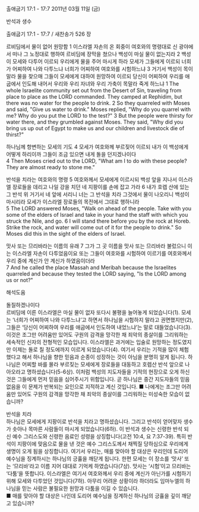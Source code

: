 출애굽기 17:1 - 17:7 
2011년 03월 11일 (금)

반석과 생수



출애굽기 17:1 - 17:7 / 새찬송가 526 장


르비딤에서 물이 없어 원망함
1 이스라엘 자손의 온 회중이 여호와의 명령대로 신 광야에서 떠나 그 노정대로 행하여 르비딤에 장막을 쳤으나 백성이 마실 물이 없는지라 2 백성이 모세와 다투어 이르되 우리에게 물을 주어 마시게 하라 모세가 그들에게 이르되 너희가 어찌하여 나와 다투느냐 너희가 어찌하여 여호와를 시험하느냐 3 거기서 백성이 목이 말라 물을 찾으매 그들이 모세에게 대하여 원망하여 이르되 당신이 어찌하여 우리를 애굽에서 인도해 내어서 우리와 우리 자녀와 우리 가축이 목말라 죽게 하느냐
1 The whole Israelite community set out from the Desert of Sin, traveling from place to place as the LORD commanded. They camped at Rephidim, but there was no water for the people to drink. 2 So they quarreled with Moses and said, "Give us water to drink." Moses replied, "Why do you quarrel with me? Why do you put the LORD to the test?" 3 But the people were thirsty for water there, and they grumbled against Moses. They said, "Why did you bring us up out of Egypt to make us and our children and livestock die of thirst?" 

하나님께 항변하는 모세의 기도
4 모세가 여호와께 부르짖어 이르되 내가 이 백성에게 어떻게 하리이까 그들이 조금 있으면 내게 돌을 던지겠나이다  
4 Then Moses cried out to the LORD, "What am I to do with these people? They are almost ready to stone me." 

반석을 치라는 여호와의 명령
5 여호와께서 모세에게 이르시되 백성 앞을 지나서 이스라엘 장로들을 데리고 나일 강을 치던 네 지팡이를 손에 잡고 가라 6 내가 호렙 산에 있는 그 반석 위 거기서 네 앞에 서리니 너는 그 반석을 치라 그것에서 물이 나오리니 백성이 마시리라 모세가 이스라엘 장로들의 목전에서 그대로 행하니라  
5 The LORD answered Moses, "Walk on ahead of the people. Take with you some of the elders of Israel and take in your hand the staff with which you struck the Nile, and go. 6 I will stand there before you by the rock at Horeb. Strike the rock, and water will come out of it for the people to drink." So Moses did this in the sight of the elders of Israel. 

맛사 또는 므리바라는 이름의 유래
7 그가 그 곳 이름을 맛사 또는 므리바라 불렀으니 이는 이스라엘 자손이 다투었음이요 또는 그들이 여호와를 시험하여 이르기를 여호와께서 우리 중에 계신가 안 계신가 하였음이더라  
7 And he called the place Massah and Meribah because the Israelites quarreled and because they tested the LORD saying, "Is the LORD among us or not?"

해석도움




돌질하겠나이다  
르비딤에 이른 이스라엘은 마실 물이 없자 또다시 불평을 늘어놓게 되었습니다(1). 모세는 ‘너희가 어찌하여 나와 다투느냐’고 하면서 하나님을 시험하지 말라고 권면했지만(2), 그들은 ‘당신이 어찌하여 우리를 애굽에서 인도하여 내었느냐’는 말로 대들었습니다(3). 이것은 조그만 어려움만 있어도 구원의 감격을 망각한 채 죄악의 종살이를 그리워하는 세속적인 신자의 전형적인 모습입니다. 이스라엘은 과거에는 입술로 원망하는 정도였지만 이제는 돌로 칠 정도에까지 이르게 되었습니다(4). 여기서 우리는 기적을 많이 체험했다고 해서 하나님을 향한 믿음과 순종이 성장하는 것이 아님을 분명히 알게 됩니다. 하나님은 어찌할 바를 몰라 부르짖는 모세에게 장로들을 대동하고 호렙산 반석 앞으로 나아오라고 명하셨습니다(5-6상). 이처럼 백성의 지도자들을 기적의 현장으로 오게 하신 것은 그들에게 먼저 믿음을 심어주시기 위함입니다. 곧 하나님은 중간 지도자들의 믿음 없음을 이 문제가 반복되는 요인으로 지적하고 계신 것입니다.
■ 나에게는 조그만 어려움만 있어도 구원의 감격을 망각한 채 죄악의 종살이를 그리워하는 미성숙한 모습이 없습니까? 

반석을 치라  
하나님은 모세에게 지팡이로 반석을 치라고 명하셨습니다. 그리고 반석이 얻어맞자 생수가 솟아나 목마른 사람들이 마시게 되었습니다(6하). 이 반석과 생수는 신령한 반석 되신 예수 그리스도와 신령한 음료인 성령을 상징합니다(고전 10:4, 요 7:37-39). 특히 반석이 지팡이에 맞음으로 물을 낸 것은 예수 그리스도께서 채찍질 당하심으로 우리에게 생명이 오게 됨을 상징합니다. 여기서 우리는, 매를 맞아야 할 대상은 우리인데 도리어 예수님을 징계하시는 하나님의 긍휼을 깨닫게 됩니다. 한편 모세는 이 장소를 ‘맛사’ 또는 ‘므리바’라고 이름 지어 대대로 기억케 하였습니다(7상). 맛사는 ‘시험’이고 므리바는 ‘다툼’을 뜻합니다. 이스라엘은 여기서 여호와께서 우리 중에 계신가 아닌가를 시험하기 위해 모세와 다투었던 것입니다(7하). 아무리 어려운 상황이라 하더라도 임마누엘의 하나님을 믿는 사람은 불필요한 원망과 다툼을 이길 수 있습니다.   
■ 매를 맞아야 할 대상은 나인데 도리어 예수님을 징계하신 하나님의 긍휼을 깊이 깨닫고 있습니까?
